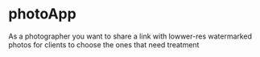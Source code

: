 # photoApp
As a photographer you want to share a link with lowwer-res watermarked photos for clients to choose the ones that need treatment
